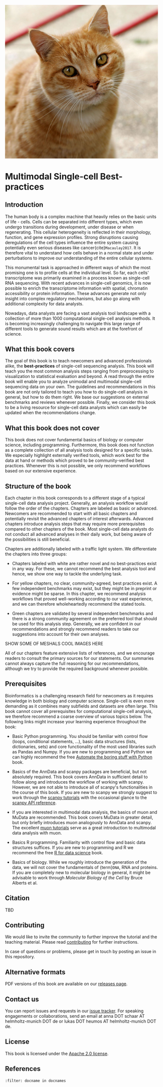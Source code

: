 ![alt text](_static/images/title.jpg "Title")

<div style="page-break-after: always;"></div>

# Multimodal Single-cell Best-practices

## Introduction

The human body is a complex machine that heavily relies on the basic units of life - cells. Cells can be separated into different types, which even undergo transitions during development, under disease or when regenerating. This cellular heterogeneity is reflected in their morphology, function, and gene expression profiles. Strong disruptions causing deregulations of the cell types influence the entire system causing potentially even serious diseases like cancer{cite}`Macaulay2017`. It is therefore vital to understand how cells behave in a normal state and under perturbations to improve our understanding of the entire cellular systems.

This monumental task is approached in different ways of which the most promising one is to profile cells at the individual level. So far, each cells' transcriptome was primarily examined in a process known as single-cell RNA sequencing. With recent advances in single-cell genomics, it is now possible to enrich the transcriptome information with spatial, chromatin accessibility or protein information. These advances generate not only insight into complex regulatory mechanisms, but also go along with additional complexity for data analysts.

Nowadays, data analysts are facing a vast analysis tool landscape with a collection of more than 1000 computational single-cell analysis methods. It is becoming increasingly challenging to navigate this large range of different tools to generate sound results which are at the forefront of science.

## What this book covers

The goal of this book is to teach newcomers and advanced professionals alike, the **best-practices** of single-cell sequencing analysis.
This book will teach you the most common analysis steps ranging from preprocessing to visualization to statistical evaluation and beyond. A read through the entire book will enable you to analyze unimodal and multimodal single-cell sequencing data on your own. The guidelines and recommendations in this book are not only tailored to teach you how to do single-cell analysis in general, but how to do them right. We base our suggestions on external benchmarks and reviews whenever possible. Finally, we consider this book to be a living resource for single-cell data analysts which can easily be updated when the recommendations change.

## What this book does not cover

This book does not cover fundamental basics of biology or computer science, including programming. Furthermore, this book does not function as a complete collection of all analysis tools designed for a specific tasks. We especially highlight externally verified tools, which work best for the data at hand or methods which proved to be community-verified best practices. Whenever this is not possible, we only recommend workflows based on our extensive experience.

## Structure of the book

Each chapter in this book corresponds to a different stage of a typical single-cell data analysis project. Generally, an analysis workflow would follow the order of the chapters. Chapters are labeled as basic or advanced. Newcomers are recommended to start with all basic chapters and potentially revisit the advanced chapters of interest afterwards. Advanced chapters introduce analysis steps that may require more prerequisites compared to other chapters of the book. Most single-cell data analysts do not conduct all advanced analyses in their daily work, but being aware of the possibilities is still beneficial.

Chapters are additionally labeled with a traffic light system. We differentiate the chapters into three groups:

- Chapters labeled with white are rather novel and no best-practices exist in any way. For these, we cannot recommend the best analysis tool and hence, we show one way to tackle the underlying task.

- For yellow chapters, no clear, community-agreed, best practices exist. A few independent benchmarks may exist, but they might be in preprint or evidence might be sparse. In this chapter, we recommend analysis workflows that proved well-working according to our vast experience, and we can therefore wholeheartedly recommend the stated tools.

- Green chapters are validated by several independent benchmarks and there is a strong community agreement on the preferred tool that should be used for this analysis step. Generally, we are confident in our recommendations and strongly recommend readers to take our suggestions into account for their own analyses.

SHOW SOME OF MESHALS COOL IMAGES HERE

All of our chapters feature extensive lists of references, and we encourage readers to consult the primary sources for our statements. Our summaries cannot always capture the full reasoning for our recommendations, although we try to provide the required background whenever possible.

## Prerequisites

Bioinformatics is a challenging research field for newcomers as it requires knowledge in both biology and computer science. Single-cell is even more demanding as it combines many subfields and datasets are often large. This book cannot cover all prerequisites for computational single-cell analysis, we therefore recommend a coarse overview of various topics below. The following links might increase your learning experience throughout the book:

- Basic Python programming. You should be familiar with control flow (loops, conditional statements, ...), basic data structures (lists, dictionaries, sets) and core functionality of the most used libraries such as Pandas and Numpy. If you are new to programming and Python we can highly recommend the free [Automate the boring stuff with Python](https://automatetheboringstuff.com/) book.

- Basics of the AnnData and scanpy packages are beneficial, but not absolutely required. This book covers AnnData in sufficient detail to follow along and introduces the workflow of working with scanpy. However, we are not able to introduce all of scanpy's functionalities in the course of this book. If you are new to scanpy we strongly suggest to work through the [scanpy tutorials](https://scanpy.readthedocs.io/en/stable/tutorials.html) with the occasional glance to the [scanpy API reference](https://scanpy.readthedocs.io/en/stable/api.html).

- If you are interested in multimodal data analysis, the basics of muon and MuData are recommended. This book covers MuData in greater detail, but only briefly introduces muon analogously to AnnData and scanpy. The excellent [muon tutorials](https://muon-tutorials.readthedocs.io/en/latest/) serve as a great introduction to multimodal data analysis with muon.

- Basics R programming. Familiarity with control flow and basic data structures suffices. If you are new to programming and R we recommend the free [R for data science](https://r4ds.had.co.nz/) book.

- Basics of biology. While we roughly introduce the generation of the data, we will not cover the fundamentals of {term}`DNA`, RNA and proteins. If you are completely new to molecular biology in general, it might be advisable to work through _Molecular Biology of the Cell_ by Bruce Alberts et al.

## Citation

TBD

## Contributing

We would like to invite the community to further improve the tutorial and the teaching material.
Please read [contributing](https://github.com/theislab/multimodal-single-cell-best-practices/blob/development/CONTRIBUTING.md) for further instructions.

In case of questions or problems, please get in touch by posting an issue in this repository.

## Alternative formats

PDF versions of this book are available on our [releases page](https://github.com/theislab/multimodal-single-cell-best-practices/releases).

## Contact us

You can report issues and requests in our [issue tracker](https://github.com/theislab/multimodal-single-cell-best-practices/issues). For speaking engagements or collaborations, send an email at anna DOT schaar AT helmholtz-munich DOT de or lukas DOT heumos AT helmholtz-munich DOT de.

## License

This book is licensed under the [Apache 2.0 license](https://github.com/theislab/multimodal-single-cell-best-practices/blob/development/LICENSE).

## References

```{bibliography}
:filter: docname in docnames
```
